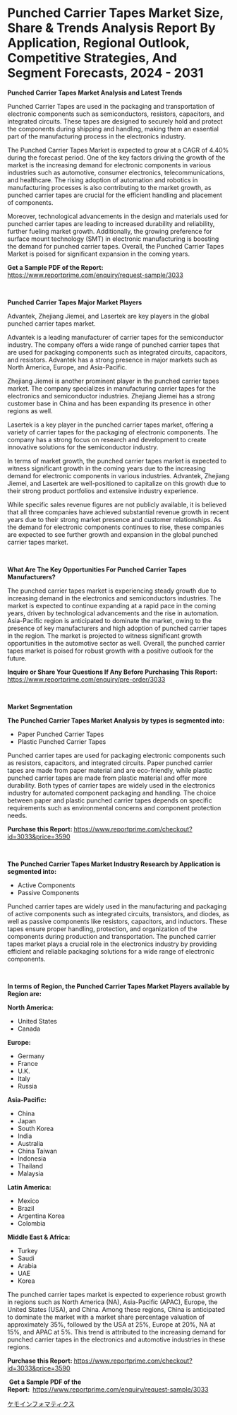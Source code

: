 <p><h1>Punched Carrier Tapes Market Size, Share & Trends Analysis Report By Application, Regional Outlook, Competitive Strategies, And Segment Forecasts, 2024 - 2031</h1></p><p><strong>Punched Carrier Tapes Market Analysis and Latest Trends</strong></p>
<p><p>Punched Carrier Tapes are used in the packaging and transportation of electronic components such as semiconductors, resistors, capacitors, and integrated circuits. These tapes are designed to securely hold and protect the components during shipping and handling, making them an essential part of the manufacturing process in the electronics industry.</p><p>The Punched Carrier Tapes Market is expected to grow at a CAGR of 4.40% during the forecast period. One of the key factors driving the growth of the market is the increasing demand for electronic components in various industries such as automotive, consumer electronics, telecommunications, and healthcare. The rising adoption of automation and robotics in manufacturing processes is also contributing to the market growth, as punched carrier tapes are crucial for the efficient handling and placement of components.</p><p>Moreover, technological advancements in the design and materials used for punched carrier tapes are leading to increased durability and reliability, further fueling market growth. Additionally, the growing preference for surface mount technology (SMT) in electronic manufacturing is boosting the demand for punched carrier tapes. Overall, the Punched Carrier Tapes Market is poised for significant expansion in the coming years.</p></p>
<p><strong>Get a Sample PDF of the Report:&nbsp;</strong> <a href="https://www.reportprime.com/enquiry/request-sample/3033">https://www.reportprime.com/enquiry/request-sample/3033</a></p>
<p>&nbsp;</p>
<p><strong>Punched Carrier Tapes Major Market Players</strong></p>
<p><p>Advantek, Zhejiang Jiemei, and Lasertek are key players in the global punched carrier tapes market. </p><p>Advantek is a leading manufacturer of carrier tapes for the semiconductor industry. The company offers a wide range of punched carrier tapes that are used for packaging components such as integrated circuits, capacitors, and resistors. Advantek has a strong presence in major markets such as North America, Europe, and Asia-Pacific.</p><p>Zhejiang Jiemei is another prominent player in the punched carrier tapes market. The company specializes in manufacturing carrier tapes for the electronics and semiconductor industries. Zhejiang Jiemei has a strong customer base in China and has been expanding its presence in other regions as well.</p><p>Lasertek is a key player in the punched carrier tapes market, offering a variety of carrier tapes for the packaging of electronic components. The company has a strong focus on research and development to create innovative solutions for the semiconductor industry.</p><p>In terms of market growth, the punched carrier tapes market is expected to witness significant growth in the coming years due to the increasing demand for electronic components in various industries. Advantek, Zhejiang Jiemei, and Lasertek are well-positioned to capitalize on this growth due to their strong product portfolios and extensive industry experience.</p><p>While specific sales revenue figures are not publicly available, it is believed that all three companies have achieved substantial revenue growth in recent years due to their strong market presence and customer relationships. As the demand for electronic components continues to rise, these companies are expected to see further growth and expansion in the global punched carrier tapes market.</p></p>
<p>&nbsp;</p>
<p><strong>What Are The Key Opportunities For Punched Carrier Tapes Manufacturers?</strong></p>
<p><p>The punched carrier tapes market is experiencing steady growth due to increasing demand in the electronics and semiconductors industries. The market is expected to continue expanding at a rapid pace in the coming years, driven by technological advancements and the rise in automation. Asia-Pacific region is anticipated to dominate the market, owing to the presence of key manufacturers and high adoption of punched carrier tapes in the region. The market is projected to witness significant growth opportunities in the automotive sector as well. Overall, the punched carrier tapes market is poised for robust growth with a positive outlook for the future.</p></p>
<p><strong>Inquire or Share Your Questions If Any Before Purchasing This Report:</strong> <a href="https://www.reportprime.com/enquiry/pre-order/3033">https://www.reportprime.com/enquiry/pre-order/3033</a></p>
<p>&nbsp;</p>
<p><strong>Market Segmentation</strong></p>
<p><strong>The Punched Carrier Tapes Market Analysis by types is segmented into:</strong></p>
<p><ul><li>Paper Punched Carrier Tapes</li><li>Plastic Punched Carrier Tapes</li></ul></p>
<p><p>Punched carrier tapes are used for packaging electronic components such as resistors, capacitors, and integrated circuits. Paper punched carrier tapes are made from paper material and are eco-friendly, while plastic punched carrier tapes are made from plastic material and offer more durability. Both types of carrier tapes are widely used in the electronics industry for automated component packaging and handling. The choice between paper and plastic punched carrier tapes depends on specific requirements such as environmental concerns and component protection needs.</p></p>
<p><strong>Purchase this Report:&nbsp;</strong><a href="https://www.reportprime.com/checkout?id=3033&price=3590">https://www.reportprime.com/checkout?id=3033&price=3590</a></p>
<p>&nbsp;</p>
<p><strong>The Punched Carrier Tapes Market Industry Research by Application is segmented into:</strong></p>
<p><ul><li>Active Components</li><li>Passive Components</li></ul></p>
<p><p>Punched carrier tapes are widely used in the manufacturing and packaging of active components such as integrated circuits, transistors, and diodes, as well as passive components like resistors, capacitors, and inductors. These tapes ensure proper handling, protection, and organization of the components during production and transportation. The punched carrier tapes market plays a crucial role in the electronics industry by providing efficient and reliable packaging solutions for a wide range of electronic components.</p></p>
<p>&nbsp;</p>
<p><strong>In terms of Region, the Punched Carrier Tapes Market Players available by Region are:</strong></p>
<p>
    <p> <strong> North America: </strong>
        <ul>
            <li>United States</li>
            <li>Canada</li>
        </ul>
        </p> 
    <p> <strong> Europe: </strong>
        <ul>
            <li>Germany</li>
            <li>France</li>
            <li>U.K.</li>
            <li>Italy</li>
            <li>Russia</li>
        </ul>
        </p> 
    <p> <strong> Asia-Pacific: </strong>
        <ul>
            <li>China</li>
            <li>Japan</li>
            <li>South Korea</li>
            <li>India</li>
            <li>Australia</li>
            <li>China Taiwan</li>
            <li>Indonesia</li>
            <li>Thailand</li>
            <li>Malaysia</li>
        </ul>
        </p> 
    <p> <strong> Latin America: </strong>
        <ul>
            <li>Mexico</li>
            <li>Brazil</li>
            <li>Argentina Korea</li>
            <li>Colombia</li>
        </ul>
        </p> 
    <p> <strong> Middle East & Africa: </strong>
        <ul>
            <li>Turkey</li>
            <li>Saudi</li>
            <li>Arabia</li>
            <li>UAE</li>
            <li>Korea</li>
        </ul>
    </p>
    </p>
<p><p>The punched carrier tapes market is expected to experience robust growth in regions such as North America (NA), Asia-Pacific (APAC), Europe, the United States (USA), and China. Among these regions, China is anticipated to dominate the market with a market share percentage valuation of approximately 35%, followed by the USA at 25%, Europe at 20%, NA at 15%, and APAC at 5%. This trend is attributed to the increasing demand for punched carrier tapes in the electronics and automotive industries in these regions.</p></p>
<p><strong>Purchase this Report: </strong><a href="https://www.reportprime.com/checkout?id=3033&price=3590">https://www.reportprime.com/checkout?id=3033&price=3590</a></p>
<p>&nbsp;<strong>Get a Sample PDF of the Report:&nbsp;&nbsp;</strong><a href="https://www.reportprime.com/enquiry/request-sample/3033">https://www.reportprime.com/enquiry/request-sample/3033</a></p>
<p><strong></strong></p>
<p><p><a href="https://github.com/Sophiaard2003/Market-Research-Report-List-1/blob/main/387325412919.md">ケモインフォマティクス</a></p></p>